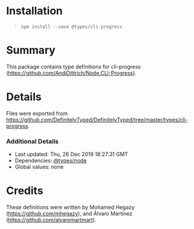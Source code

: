 # Installation
> `npm install --save @types/cli-progress`

# Summary
This package contains type definitions for cli-progress (https://github.com/AndiDittrich/Node.CLI-Progress).

# Details
Files were exported from https://github.com/DefinitelyTyped/DefinitelyTyped/tree/master/types/cli-progress.

### Additional Details
 * Last updated: Thu, 26 Dec 2019 18:27:31 GMT
 * Dependencies: [@types/node](https://npmjs.com/package/@types/node)
 * Global values: none

# Credits
These definitions were written by  Mohamed Hegazy (https://github.com/mhegazy), and Álvaro Martínez (https://github.com/alvaromartmart).
